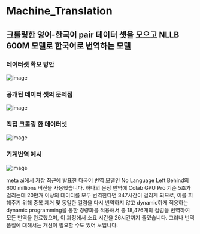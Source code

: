 # Machine_Translation

## 크롤링한 영어-한국어 pair 데이터 셋을 모으고 NLLB 600M 모델로 한국어로 번역하는 모델

### 데이터셋 확보 방안

![image](https://github.com/KNU-BrainAI-Capstone2021/Slog/assets/79971467/e3ad562d-57c0-441b-ac43-f7f238772623)

### 공개된 데이터 셋의 문제점

![image](https://github.com/Flying-4-Potatoes/Machine_Translation/assets/79971467/230c3f8a-4df6-4a85-adf6-9babd19a6976)

### 직접 크롤링 한 데이터셋

![image](https://github.com/Flying-4-Potatoes/Machine_Translation/assets/79971467/d1986cc6-af50-4945-861d-00fe592b01b6)

### 기계번역 예시

![image](https://github.com/Flying-4-Potatoes/Machine_Translation/assets/79971467/f492c455-c77d-4144-8d44-ab5a25e803a5)

meta ai에서 가장 최근에 발표한 다국어 번역 모델인 No Language Left Behind의 600 millions 버전을 사용했습니다. 하나의 문장 번역에 Colab GPU Pro 기준 5초가 걸리는데 20만개 이상의 데이터를 모두 번역한다면 347시간이 걸리게 되므로, 이를 피해주기 위해 중복 제거 및 동일한 컬럼을 다시 번역하지 않고 dynamic하게 적용하는 dynamic programming을 통한 경량화를 적용해서 총 18,476개의 컬럼을 번역하여 모든 번역을 완료했으며, 이 과정에서 소요 시간을 26시간까지 줄였습니다. 그러나 번역 품질에 대해서는 개선이 필요할 수도 있어 보입니다.

